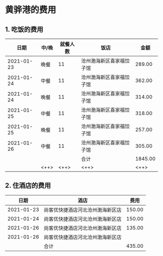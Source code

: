 # 黄骅港的费用

## 1. 吃饭的费用

| 日期       | 中/晚  | 就餐人数 | 饭店                     | 金额    |
| ------     | ------ | ------   | ------                   | ------  |
| 2021-01-23 | 晚餐   | 11       | 沧州渤海新区喜家福饺子馆 | 289.00  |
| 2021-01-24 | 中餐   | 11       | 沧州渤海新区喜家福饺子馆 | 362.00  |
| 2021-01-24 | 晚餐   | 11       | 沧州渤海新区喜家福饺子馆 | 314.00  |
| 2021-01-25 | 中餐   | 11       | 沧州渤海新区喜家福饺子馆 | 318.00  |
| 2021-01-25 | 晚餐   | 11       | 沧州渤海新区喜家福饺子馆 | 257.00  |
| 2021-01-26 | 中餐   | 11       | 沧州渤海新区喜家福饺子馆 | 305.00  |
|            |        |          | 合计                     | 1845.00 |
|            | <++>   | <++>     | <++>                     | <++>    |

## 2. 住酒店的费用

|日期 |酒店 |费用 |
|------ |------ |------ |
|2021-01-23 |尚客优快捷酒店河北沧州渤海新区店 |150.00 |
|2021-01-24 |尚客优快捷酒店河北沧州渤海新区店 |150.00 |
|2021-01-26 |尚客优快捷酒店河北沧州渤海新区店 |135.00 |
|2021-01-26 |尚客优快捷酒店河北沧州渤海新区店 | |
| |合计 |435.00 |
